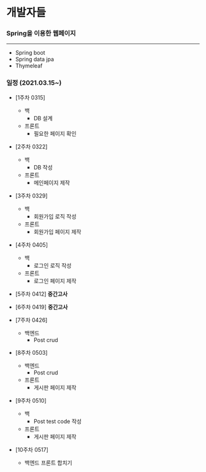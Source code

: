 # 개발자들

### Spring을 이용한 웹페이지

---

* Spring boot
* Spring data jpa
* Thymeleaf



### 일정 (2021.03.15~)

* [1주차 0315]
  * 백
    * DB 설계
  * 프론트
    * 필요한 페이지 확인
* [2주차 0322]
  * 백
    * DB 작성
  * 프론트
    * 메인페이지 제작
* [3주차 0329]
  * 백 
    * 회원가입 로직 작성
  * 프론트
    * 회원가입 페이지 제작
* [4주차 0405] 
  * 백 
    * 로그인 로직 작성
  * 프론트
    * 로그인 페이지 제작
* [5주차 0412] **중간고사**
* [6주차 0419] **중간고사**
* [7주차 0426]
  * 백엔드
    * Post crud
* [8주차 0503]
  * 백엔드
    * Post crud
  * 프론트
    * 게시판 페이지 제작
* [9주차 0510] 
  * 백
    * Post test code 작성
  * 프론트
    * 게시판 페이지 제작

* [10주차 0517]
  * 백엔드 프론트 합치기


